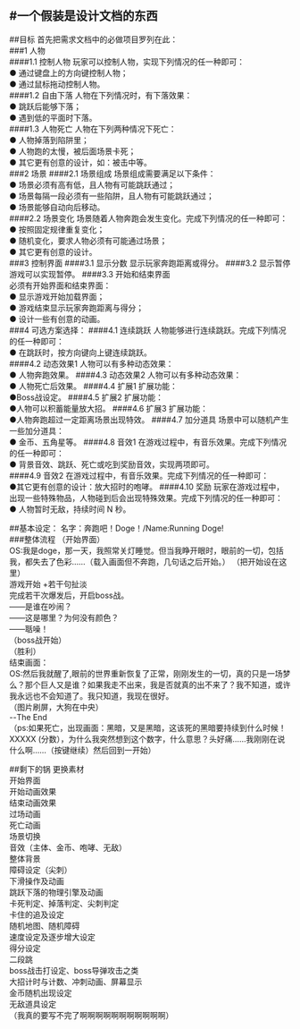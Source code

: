 #一个假装是设计文档的东西
----
##目标
首先把需求文档中的必做项目罗列在此：  
###1 人物  
####1.1 控制人物
玩家可以控制人物，实现下列情况的任一种即可：  
● 通过键盘上的方向键控制人物；  
● 通过鼠标拖动控制人物。  
####1.2 自由下落
人物在下列情况时，有下落效果：  
● 跳跃后能够下落；  
● 遇到低的平面时下落。  
####1.3 人物死亡
人物在下列两种情况下死亡：  
● 人物掉落到陷阱里；  
● 人物跑的太慢，被后面场景卡死；  
● 其它更有创意的设计，如：被击中等。  
###2 场景
####2.1 场景组成
场景组成需要满足以下条件：   
● 场景必须有高有低，且人物有可能跳跃通过；   
● 场景每隔一段必须有一些陷阱，且人物有可能跳跃通过；  
● 场景能够自动向后移动。  
####2.2 场景变化
场景随着人物奔跑会发生变化。完成下列情况的任一种即可：   
● 按照固定规律重复变化；  
● 随机变化，要求人物必须有可能通过场景；  
● 其它更有创意的设计。  
###3 控制界面
####3.1 显示分数
显示玩家奔跑距离或得分。
####3.2 显示暂停
游戏可以实现暂停。
####3.3 开始和结束界面  
必须有开始界面和结束界面：  
● 显示游戏开始加载界面；  
● 游戏结束显示玩家奔跑距离与得分；  
● 设计一些有创意的动画。  
###4 可选方案选择：
####4.1 连续跳跃
人物能够进行连续跳跃。完成下列情况的任一种即可：  
● 在跳跃时，按方向键向上键连续跳跃。  
####4.2 动态效果1 
人物可以有多种动态效果：  
● 人物奔跑效果。
####4.3 动态效果2
人物可以有多种动态效果：  
● 人物死亡后效果。
####4.4 扩展1
扩展功能：  
●Boss战设定。
####4.5 扩展2
扩展功能：  
●人物可以积蓄能量放大招。
####4.6 扩展3
扩展功能：  
●人物奔跑超过一定距离场景出现特效。
####4.7 加分道具
场景中可以随机产生一些加分道具：  
● 金币、五角星等。
####4.8 音效1
在游戏过程中，有音乐效果。完成下列情况的任一种即可：  
● 背景音效、跳跃、死亡或吃到奖励音效，实现两项即可。  
####4.9 音效2
在游戏过程中，有音乐效果。完成下列情况的任一种即可：  
●其它更有创意的设计：放大招时的咆哮。
####4.10 奖励
玩家在游戏过程中，出现一些特殊物品，人物碰到后会出现特殊效果。完成下列情况的任一种即可：  
● 人物暂时无敌，持续时间 N 秒。   


##基本设定：
名字：奔跑吧！Doge！/Name:Running Doge!  
###整体流程
（开始界面）   
OS:我是doge，那一天，我照常关灯睡觉。但当我睁开眼时，眼前的一切，包括我，都失去了色彩……（载入画面但不奔跑，几句话之后开始。）  （把开始设在这里）  
游戏开始  +若干句扯淡  
完成若干次爆发后，开启boss战。  
——是谁在吵闹？  
——这是哪里？为何没有颜色？  
——聒噪！  
（boss战开始）  
（胜利）  
结束画面：  
OS:然后我就醒了,眼前的世界重新恢复了正常，刚刚发生的一切，真的只是一场梦么？那个巨人又是谁？如果我走不出来，我是否就真的出不来了？我不知道，或许我永远也不会知道了。我只知道，我现在很好。  
（图片刷屏，大狗在中央）  
--The End  
（ps:如果死亡，出现画面：黑暗，又是黑暗，这该死的黑暗要持续到什么时候！XXXXX (分数），为什么我突然想到这个数字，什么意思？头好痛……我刚刚在说什么啊……（按键继续）然后回到一开始）  

##剩下的锅
更换素材  
开始界面  
开始动画效果  
结束动画效果  
过场动画  
死亡动画  
场景切换   
音效（主体、金币、咆哮、无敌）  
整体背景  
障碍设定（尖刺）  
下滑操作及动画  
跳跃下落的物理引擎及动画  
卡死判定、掉落判定、尖刺判定  
卡住的追及设定  
随机地图、随机障碍  
速度设定及逐步增大设定  
得分设定  
二段跳    
boss战击打设定、boss导弹攻击之类  
大招计时与计数、冲刺动画、屏幕显示  
金币随机出现设定  
无敌道具设定   
（我真的要写不完了啊啊啊啊啊啊啊啊啊啊啊）
